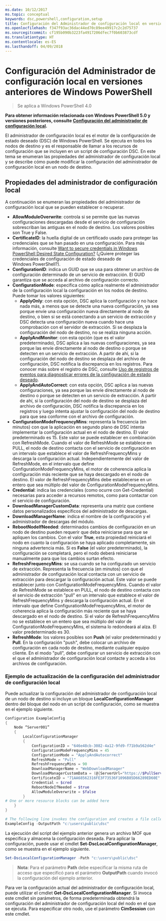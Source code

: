 ```yaml
---
ms.date: 10/12/2017
ms.topic: conceptual
keywords: dsc,powershell,configuration,setup
title: Configuración del Administrador de configuración local en versiones anteriores de Windows PowerShell
ms.openlocfilehash: f347f93ac36dac44ed70c89ee49917c2c2d75737
ms.sourcegitcommit: cf195b090b3223fa4917206dfec7f0b603873cdf
ms.translationtype: HT
ms.contentlocale: es-ES
ms.lasthandoff: 04/09/2018
---
```

# <a name="configuring-the-local-configuration-manager-in-previous-versions-of-windows-powershell"></a>Configuración del Administrador de configuración local en versiones anteriores de Windows PowerShell

>Se aplica a Windows PowerShell 4.0

**Para obtener información relacionada con Windows PowerShell 5.0 y versiones posteriores, consulte [Configuración del administrador de configuración local](metaConfig.md).**

El administrador de configuración local es el motor de la configuración de estado deseado (DSC) de Windows PowerShell.
Se ejecuta en todos los nodos de destino y es el responsable de llamar a los recursos de configuración que se incluyen en un script de configuración DSC.
En este tema se enumeran las propiedades del administrador de configuración local y se describe cómo puede modificar la configuración del administrador de configuración local en un nodo de destino.

## <a name="local-configuration-manager-properties"></a>Propiedades del administrador de configuración local

A continuación se enumeran las propiedades del administrador de configuración local que se pueden establecer o recuperar.

- **AllowModuleOverwrite**: controla si se permite que las nuevas configuraciones descargadas desde el servicio de configuración sobrescriban las antiguas en el nodo de destino. Los valores posibles son True y False.
- **CertificateID**: la huella digital de un certificado usado para proteger las credenciales que se han pasado en una configuración. Para más información, consulte [Want to secure credentials in Windows PowerShell Desired State Configuration?](http://blogs.msdn.com/b/powershell/archive/2014/01/31/want-to-secure-credentials-in-windows-powershell-desired-state-configuration.aspx) (¿Quiere proteger las credenciales de configuración de estado deseado de Windows PowerShell?).
- **ConfigurationID**: indica un GUID que se usa para obtener un archivo de configuración determinado de un servicio de extracción. El GUID garantiza que se acceda al archivo de configuración correcto.
- **ConfigurationMode**: especifica cómo aplica realmente el administrador de la configuración local la configuración en los nodos de destino. Puede tomar los valores siguientes:
  - **ApplyOnly**: con esta opción, DSC aplica la configuración y no hace nada más, a menos que se detecte una nueva configuración, ya sea porque envíe una configuración nueva directamente al nodo de destino, o bien si se está conectando a un servicio de extracción y DSC detecta una configuración nueva cuando hace una comprobación con el servidor de extracción. Si se desplaza la configuración del nodo de destino, no se realiza ninguna acción.
  - **ApplyAndMonitor**: con esta opción (que es el valor predeterminado), DSC aplica a las nuevas configuraciones, ya sea porque las envíe directamente al nodo de destino o porque se detecten en un servicio de extracción. A partir de ahí, si la configuración del nodo de destino se desplaza del archivo de configuración, DSC notifica la discrepancia en los registros. Para conocer más sobre el registro de DSC, consulte [Uso de registros de eventos para diagnosticar errores de la configuración de estado deseado](http://blogs.msdn.com/b/powershell/archive/2014/01/03/using-event-logs-to-diagnose-errors-in-desired-state-configuration.aspx).
  - **ApplyAndAutoCorrect**: con esta opción, DSC aplica a las nuevas configuraciones, ya sea porque las envíe directamente al nodo de destino o porque se detecten en un servicio de extracción. A partir de ahí, si la configuración del nodo de destino se desplaza del archivo de configuración, DSC notifica la discrepancia en los registros y luego intenta ajustar la configuración del nodo de destino para que sea conforme con el archivo de configuración.
- **ConfigurationModeFrequencyMins**: representa la frecuencia (en minutos) con que la aplicación en segundo plano de DSC intenta implementar la configuración actual en el nodo de destino. El valor predeterminado es 15. Este valor se puede establecer en combinación con RefreshMode. Cuando el valor de RefreshMode se establece en PULL, el nodo de destino contacta con el servicio de configuración en un intervalo que establece el valor de RefreshFrequencyMins y descarga la configuración actual. Independientemente del valor de RefreshMode, en el intervalo que define ConfigurationModeFrequencyMins, el motor de coherencia aplica la configuración más reciente que se haya descargado en el nodo de destino. El valor de RefreshFrequencyMins debe establecerse en un entero que sea múltiplo del valor de ConfigurationModeFrequencyMins.
- **Credential**: indica las credenciales (como ocurre con Get-Credential) necesarias para acceder a recursos remotos, como para contactar con el servicio de configuración.
- **DownloadManagerCustomData**: representa una matriz que contiene datos personalizados específicos del administrador de descargas.
- **DownloadManagerName**: indica el nombre de la configuración y el administrador de descargas del módulo.
- **RebootNodeIfNeeded**: determinados cambios de configuración en un nodo de destino pueden requerir que deba reiniciarse para que se apliquen los cambios. Con el valor **True**, esta propiedad reiniciará el nodo en cuanto la configuración se haya aplicado completamente, sin ninguna advertencia más. Si es **False** (el valor predeterminado), la configuración se completará, pero el nodo deberá reiniciarse manualmente para que los cambios surtan efecto.
- **RefreshFrequencyMins**: se usa cuando se ha configurado un servicio de extracción. Representa la frecuencia (en minutos) con que el administrador de configuración local contacta con un servicio de extracción para descargar la configuración actual. Este valor se puede establecer junto con ConfigurationModeFrequencyMins. Cuando el valor de RefreshMode se establece en PULL, el nodo de destino contacta con el servicio de extracción "pull" en un intervalo que establece el valor de RefreshFrequencyMins y descarga la configuración actual. En el intervalo que define ConfigurationModeFrequencyMins, el motor de coherencia aplica la configuración más reciente que se haya descargado en el nodo de destino. Si el valor de RefreshFrequencyMins no se establece en un entero que sea múltiplo del valor de ConfigurationModeFrequencyMins, el sistema lo redondeará al alza. El valor predeterminado es 30.
- **RefreshMode**: los valores posibles son **Push** (el valor predeterminado) y **Pull**. En la configuración "push", debe colocar un archivo de configuración en cada nodo de destino, mediante cualquier equipo cliente. En el modo "pull", debe configurar un servicio de extracción con el que el administrador de configuración local contacte y acceda a los archivos de configuración.

### <a name="example-of-updating-local-configuration-manager-settings"></a>Ejemplo de actualización de la configuración del administrador de configuración local

Puede actualizar la configuración del administrador de configuración local de un nodo de destino si incluye un bloque **LocalConfigurationManager** dentro del bloque del nodo en un script de configuración, como se muestra en el ejemplo siguiente.

```powershell
Configuration ExampleConfig
{
    Node “Server001”
    {
        LocalConfigurationManager
        {
            ConfigurationID = "646e48cb-3082-4a12-9fd9-f71b9a562d4e"
            ConfigurationModeFrequencyMins = 45
            ConfigurationMode = "ApplyAndAutocorrect"
            RefreshMode = "Pull"
            RefreshFrequencyMins = 90
            DownloadManagerName = "WebDownloadManager"
            DownloadManagerCustomData = (@{ServerUrl="https://$PullService/psdscpullserver.svc"})
            CertificateID = "71AA68562316FE3F73536F1096B85D66289ED60E"
            Credential = $cred
            RebootNodeIfNeeded = $true
            AllowModuleOverwrite = $false
        }
# One or more resource blocks can be added here
    }
}

# The following line invokes the configuration and creates a file called Server001.meta.mof at the specified path
ExampleConfig -OutputPath "c:\users\public\dsc"
```

La ejecución del script del ejemplo anterior genera un archivo MOF que especifica y almacena la configuración deseada.
Para aplicar la configuración, puede usar el cmdlet **Set-DscLocalConfigurationManager**, como se muestra en el ejemplo siguiente.

```powershell
Set-DscLocalConfigurationManager -Path "c:\users\public\dsc"
```

> **Nota**: Para el parámetro **Path** debe especificar la misma ruta de acceso que especificó para el parámetro **OutputPath** cuando invocó la configuración del ejemplo anterior.

Para ver la configuración actual del administrador de configuración local, puede utilizar el cmdlet **Get-DscLocalConfigurationManager**.
Si invoca este cmdlet sin parámetros, de forma predeterminada obtendrá la configuración del administrador de configuración local del nodo en el que se ejecuta.
Para especificar otro nodo, use el parámetro **CimSession** con este cmdlet.